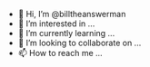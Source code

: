 - 👋 Hi, I’m @billtheanswerman
- 👀 I’m interested in ...
- 🌱 I’m currently learning ...
- 💞️ I’m looking to collaborate on ...
- 📫 How to reach me ...

<!---
billtheanswerman/billtheanswerman is a ✨ special ✨ repository because its `README.md` (this file) appears on your GitHub profile.
You can click the Preview link to take a look at your changes.
--->
